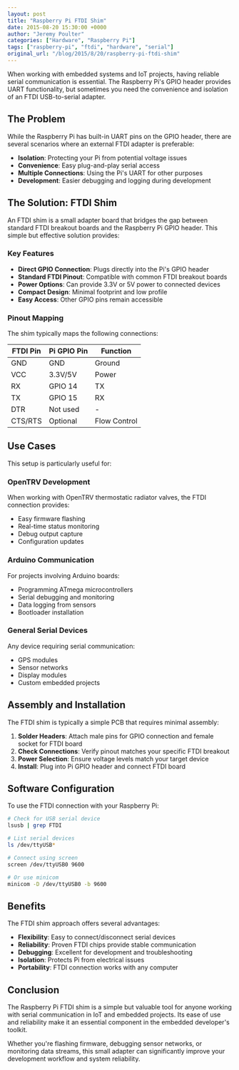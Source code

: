 ```yaml
---
layout: post
title: "Raspberry Pi FTDI Shim"
date: 2015-08-20 15:30:00 +0000
author: "Jeremy Poulter"
categories: ["Hardware", "Raspberry Pi"]
tags: ["raspberry-pi", "ftdi", "hardware", "serial"]
original_url: "/blog/2015/8/20/raspberry-pi-ftdi-shim"
---
```


When working with embedded systems and IoT projects, having reliable serial communication is essential. The Raspberry Pi's GPIO header provides UART functionality, but sometimes you need the convenience and isolation of an FTDI USB-to-serial adapter.

## The Problem

While the Raspberry Pi has built-in UART pins on the GPIO header, there are several scenarios where an external FTDI adapter is preferable:

- **Isolation**: Protecting your Pi from potential voltage issues
- **Convenience**: Easy plug-and-play serial access
- **Multiple Connections**: Using the Pi's UART for other purposes
- **Development**: Easier debugging and logging during development

## The Solution: FTDI Shim

An FTDI shim is a small adapter board that bridges the gap between standard FTDI breakout boards and the Raspberry Pi GPIO header. This simple but effective solution provides:

### Key Features

- **Direct GPIO Connection**: Plugs directly into the Pi's GPIO header
- **Standard FTDI Pinout**: Compatible with common FTDI breakout boards
- **Power Options**: Can provide 3.3V or 5V power to connected devices
- **Compact Design**: Minimal footprint and low profile
- **Easy Access**: Other GPIO pins remain accessible

### Pinout Mapping

The shim typically maps the following connections:

| FTDI Pin | Pi GPIO Pin | Function |
|----------|-------------|----------|
| GND      | GND         | Ground   |
| VCC      | 3.3V/5V     | Power    |
| RX       | GPIO 14     | TX       |
| TX       | GPIO 15     | RX       |
| DTR      | Not used    | -        |
| CTS/RTS  | Optional    | Flow Control |

## Use Cases

This setup is particularly useful for:

### OpenTRV Development
When working with OpenTRV thermostatic radiator valves, the FTDI connection provides:
- Easy firmware flashing
- Real-time status monitoring  
- Debug output capture
- Configuration updates

### Arduino Communication
For projects involving Arduino boards:
- Programming ATmega microcontrollers
- Serial debugging and monitoring
- Data logging from sensors
- Bootloader installation

### General Serial Devices
Any device requiring serial communication:
- GPS modules
- Sensor networks
- Display modules
- Custom embedded projects

## Assembly and Installation

The FTDI shim is typically a simple PCB that requires minimal assembly:

1. **Solder Headers**: Attach male pins for GPIO connection and female socket for FTDI board
2. **Check Connections**: Verify pinout matches your specific FTDI breakout
3. **Power Selection**: Ensure voltage levels match your target device
4. **Install**: Plug into Pi GPIO header and connect FTDI board

## Software Configuration

To use the FTDI connection with your Raspberry Pi:

```bash
# Check for USB serial device
lsusb | grep FTDI

# List serial devices
ls /dev/ttyUSB*

# Connect using screen
screen /dev/ttyUSB0 9600

# Or use minicom
minicom -D /dev/ttyUSB0 -b 9600
```

## Benefits

The FTDI shim approach offers several advantages:

- **Flexibility**: Easy to connect/disconnect serial devices
- **Reliability**: Proven FTDI chips provide stable communication
- **Debugging**: Excellent for development and troubleshooting
- **Isolation**: Protects Pi from electrical issues
- **Portability**: FTDI connection works with any computer

## Conclusion

The Raspberry Pi FTDI shim is a simple but valuable tool for anyone working with serial communication in IoT and embedded projects. Its ease of use and reliability make it an essential component in the embedded developer's toolkit.

Whether you're flashing firmware, debugging sensor networks, or monitoring data streams, this small adapter can significantly improve your development workflow and system reliability.
